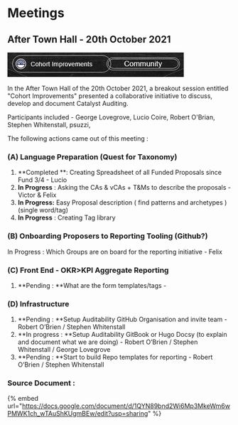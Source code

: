 # Meetings

## After Town Hall - 20th October 2021

![Cohort Improvements - Community ](<.gitbook/assets/2021-10-26 (14).png>)

In the After Town Hall of the 20th October 2021, a breakout session entitled "Cohort Improvements" presented a collaborative initiative to discuss, develop and document Catalyst Auditing.

Participants included - George Lovegrove, Lucio Coire, Robert O'Brian, Stephen Whitenstall, psuzzi,&#x20;

The following actions came out of this meeting :

### (A) Language Preparation (Quest for Taxonomy) <a href="docs-internal-guid-1cfd680d-7fff-fd81-7678-dcc4c22463c3" id="docs-internal-guid-1cfd680d-7fff-fd81-7678-dcc4c22463c3"></a>

1. **Completed **: Creating Spreadsheet of all Funded Proposals since Fund 3/4 - Lucio
2. **In Progress** : Asking the CAs & vCAs + T\&Ms to describe the proposals - Victor & Felix
3. **In Progress:** Easy Proposal description ( find patterns and archetypes ) (single word/tag)
4. **In Progress** : Creating Tag library

### (B) Onboarding Proposers to Reporting Tooling (Github?)

In Progress : Which Groups are on board for the reporting initiative - Felix

### (C) Front End - OKR>KPI Aggregate Reporting

1. **Pending : **What are the form templates/tags -&#x20;

### (D) Infrastructure

1. **Pending : **Setup Auditability GitHub Organisation and invite team - Robert O’Brien / Stephen Whitenstall&#x20;
2. **In progress : **Setup Auditability GitBook or Hugo Docsy (to explain and document what we are doing) - Robert O’Brien / Stephen Whitenstall / George Lovegrove
3. **Pending : **Start to build Repo templates for reporting - Robert O’Brien / Stephen Whitenstall&#x20;

### Source Document :

{% embed url="https://docs.google.com/document/d/1QYN89bnd2Wi6Mp3MkeWm6wPMWK1ch_wTAuShKUgmBEw/edit?usp=sharing" %}


